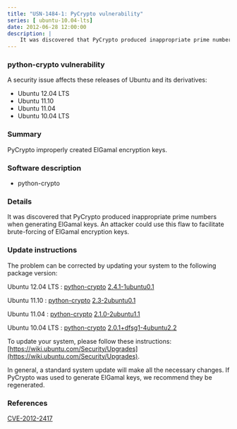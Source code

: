 ```yaml
---
title: "USN-1484-1: PyCrypto vulnerability"
series: [ ubuntu-10.04-lts]
date: 2012-06-28 12:00:00
description: |
    It was discovered that PyCrypto produced inappropriate prime numbers when generating ElGamal keys. An attacker could use this flaw to facilitate brute-forcing of ElGamal encryption keys. 
--- 
```

 
 


### python-crypto vulnerability

A security issue affects these releases of Ubuntu and its derivatives:

* Ubuntu 12.04 LTS
* Ubuntu 11.10
* Ubuntu 11.04
* Ubuntu 10.04 LTS

### Summary

PyCrypto improperly created ElGamal encryption keys. 

### Software description

* python-crypto 

### Details

It was discovered that PyCrypto produced inappropriate prime numbers when generating ElGamal keys. An attacker could use this flaw to facilitate brute-forcing of ElGamal encryption keys. 

### Update instructions

The problem can be corrected by updating your system to the following package version:

Ubuntu 12.04 LTS
 : [python-crypto](https://launchpad.net/ubuntu/+source/python-crypto) <span> [2.4.1-1ubuntu0.1](https://launchpad.net/ubuntu/+source/python-crypto/2.4.1-1ubuntu0.1) </span> 

Ubuntu 11.10
 : [python-crypto](https://launchpad.net/ubuntu/+source/python-crypto) <span> [2.3-2ubuntu0.1](https://launchpad.net/ubuntu/+source/python-crypto/2.3-2ubuntu0.1) </span> 

Ubuntu 11.04
 : [python-crypto](https://launchpad.net/ubuntu/+source/python-crypto) <span> [2.1.0-2ubuntu1.1](https://launchpad.net/ubuntu/+source/python-crypto/2.1.0-2ubuntu1.1) </span> 

Ubuntu 10.04 LTS
 : [python-crypto](https://launchpad.net/ubuntu/+source/python-crypto) <span> [2.0.1+dfsg1-4ubuntu2.2](https://launchpad.net/ubuntu/+source/python-crypto/2.0.1+dfsg1-4ubuntu2.2) </span> 

To update your system, please follow these instructions: [https://wiki.ubuntu.com/Security/Upgrades](https://wiki.ubuntu.com/Security/Upgrades).

In general, a standard system update will make all the necessary changes. If PyCrypto was used to generate ElGamal keys, we recommend they be regenerated. 

### References

 
 [CVE-2012-2417](http://people.ubuntu.com/~ubuntu-security/cve/CVE-2012-2417)
 


